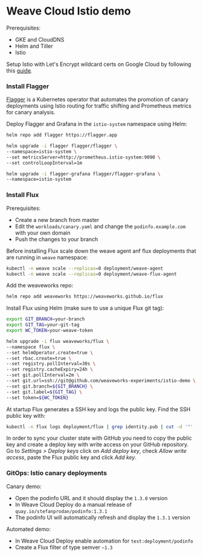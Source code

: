 # Weave Cloud Istio demo

Prerequisites:

* GKE and CloudDNS
* Helm and Tiller
* Istio

Setup Istio with Let's Encrypt wildcard certs on Google Cloud by following this [guide](https://github.com/stefanprodan/istio-gke).

### Install Flagger

[Flagger](https://github.com/stefanprodan/flagger) is a Kubernetes operator that automates the promotion of canary deployments
using Istio routing for traffic shifting and Prometheus metrics for canary analysis.

Deploy Flagger and Grafana in the `istio-system` namespace using Helm:

```bash
helm repo add flagger https://flagger.app

helm upgrade -i flagger flagger/flagger \
--namespace=istio-system \
--set metricsServer=http://prometheus.istio-system:9090 \
--set controlLoopInterval=1m

helm upgrade -i flagger-grafana flagger/flagger-grafana \
--namespace=istio-system
```

### Install Flux

Prerequisites:

* Create a new branch from master
* Edit the `workloads/canary.yaml` and change the `podinfo.example.com` with your own domain
* Push the changes to your branch

Before installing Flux scale down the weave agent anf flux deployments that are running in `weave` namespace:

```bash
kubectl -n weave scale --replicas=0 deployment/weave-agent
kubectl -n weave scale --replicas=0 deployment/weave-flux-agent
```

Add the weaveworks repo:

```bash
helm repo add weaveworks https://weaveworks.github.io/flux
```

Install Flux using Helm (make sure to use a unique Flux git tag):

```bash
export GIT_BRANCH=your-branch
export GIT_TAG=your-git-tag
export WC_TOKEN=your-weave-token

helm upgrade -i flux weaveworks/flux \
--namespace flux \
--set helmOperator.create=true \
--set rbac.create=true \
--set registry.pollInterval=30s \
--set registry.cacheExpiry=24h \
--set git.pollInterval=2m \
--set git.url=ssh://git@github.com/weaveworks-experiments/istio-demo \
--set git.branch=${GIT_BRANCH} \
--set git.label=${GIT_TAG} \
--set token=${WC_TOKEN}
```

At startup Flux generates a SSH key and logs the public key. Find the SSH public key with:

```bash
kubectl -n flux logs deployment/flux | grep identity.pub | cut -d '"' -f2
```

In order to sync your cluster state with GitHub you need to copy the public key and create a deploy key 
with write access on your GitHub repository. Go to _Settings > Deploy keys_ click on _Add deploy key_, check 
_Allow write access_, paste the Flux public key and click _Add key_.

### GitOps: Istio canary deployments 

Canary demo:

* Open the podinfo URL and it should display the `1.3.0` version
* In Weave Cloud Deploy do a manual release of `quay.io/stefanprodan/podinfo:1.3.1` 
* The podinfo UI will automatically refresh and display the `1.3.1` version

Automated demo:

* In Weave Cloud Deploy enable automation for `test:deployment/podinfo`
* Create a Flux filter of type semver `~1.3`
